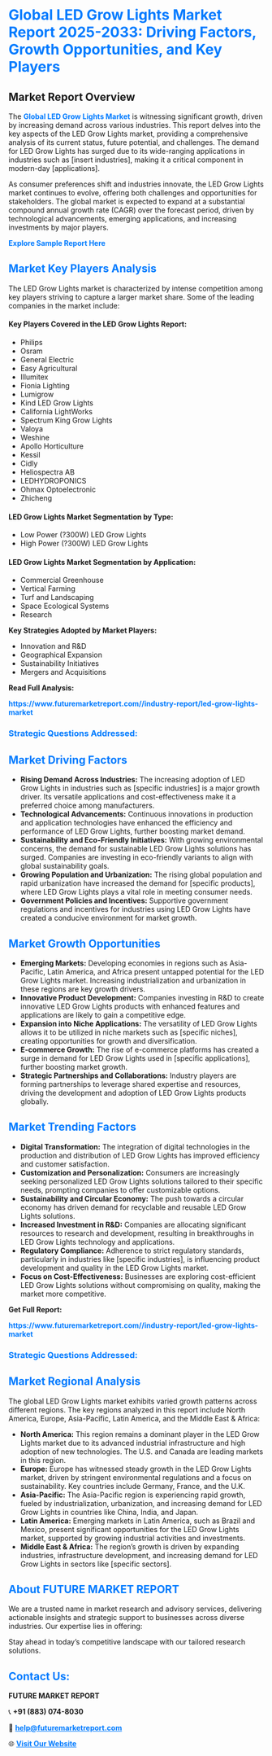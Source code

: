 <h1 style="color: #007BFF;">Global LED Grow Lights Market Report 2025-2033: Driving Factors, Growth Opportunities, and Key Players</h1>

<section id="overview">
<h2>Market Report Overview</h2>
<p>The <a href="https://www.futuremarketreport.com//industry-report/led-grow-lights-market" style="color: #007BFF; text-decoration: none;"><strong>Global LED Grow Lights Market</strong></a> is witnessing significant growth, driven by increasing demand across various industries. This report delves into the key aspects of the LED Grow Lights market, providing a comprehensive analysis of its current status, future potential, and challenges. The demand for LED Grow Lights has surged due to its wide-ranging applications in industries such as [insert industries], making it a critical component in modern-day [applications].</p>
<p>As consumer preferences shift and industries innovate, the LED Grow Lights market continues to evolve, offering both challenges and opportunities for stakeholders. The global market is expected to expand at a substantial compound annual growth rate (CAGR) over the forecast period, driven by technological advancements, emerging applications, and increasing investments by major players.</p>
</section>

<section id="overview">
<p><a href="https://www.futuremarketreport.com//request-sample/reportId=83623" style="color: #007BFF; text-decoration: none;"><strong>Explore Sample Report Here</strong></a></p>
</section>

<section id="key-players">
<h2 style="color: #007BFF;">Market Key Players Analysis</h2>
<p>The LED Grow Lights market is characterized by intense competition among key players striving to capture a larger market share. Some of the leading companies in the market include:</p>
<h4>Key Players Covered in the LED Grow Lights Report:</h4>
<ul><li>Philips</li><li>Osram</li><li>General Electric</li><li>Easy Agricultural</li><li>Illumitex</li><li>Fionia Lighting</li><li>Lumigrow</li><li>Kind LED Grow Lights</li><li>California LightWorks</li><li>Spectrum King Grow Lights</li><li>Valoya</li><li>Weshine</li><li>Apollo Horticulture</li><li>Kessil</li><li>Cidly</li><li>Heliospectra AB</li><li>LEDHYDROPONICS</li><li>Ohmax Optoelectronic</li><li>Zhicheng</li></ul>
<h4>LED Grow Lights Market Segmentation by Type:</h4>
<ul><li>Low Power (?300W) LED Grow Lights</li><li>High Power (?300W) LED Grow Lights</li></ul>

<h4>LED Grow Lights Market Segmentation by Application:</h4>
<ul><li>Commercial Greenhouse</li><li>Vertical Farming</li><li>Turf and Landscaping</li><li>Space Ecological Systems</li><li>Research</li></ul>
<p><strong>Key Strategies Adopted by Market Players:</strong></p>
<ul>
<li>Innovation and R&D</li>
<li>Geographical Expansion</li>
<li>Sustainability Initiatives</li>
<li>Mergers and Acquisitions</li>
</ul>
</section>

<section>
<p><strong>Read Full Analysis: </strong></p><a href="https://www.futuremarketreport.com//industry-report/led-grow-lights-market" style="color: #007BFF; text-decoration: none;"><strong>https://www.futuremarketreport.com//industry-report/led-grow-lights-market</strong></a>
<h3 style="color: #007BFF;">Strategic Questions Addressed:</h3>
</section>

<section id="driving-factors">
<h2 style="color: #007BFF;">Market Driving Factors</h2>
<ul>
<li><strong>Rising Demand Across Industries:</strong> The increasing adoption of LED Grow Lights in industries such as [specific industries] is a major growth driver. Its versatile applications and cost-effectiveness make it a preferred choice among manufacturers.</li>
<li><strong>Technological Advancements:</strong> Continuous innovations in production and application technologies have enhanced the efficiency and performance of LED Grow Lights, further boosting market demand.</li>
<li><strong>Sustainability and Eco-Friendly Initiatives:</strong> With growing environmental concerns, the demand for sustainable LED Grow Lights solutions has surged. Companies are investing in eco-friendly variants to align with global sustainability goals.</li>
<li><strong>Growing Population and Urbanization:</strong> The rising global population and rapid urbanization have increased the demand for [specific products], where LED Grow Lights plays a vital role in meeting consumer needs.</li>
<li><strong>Government Policies and Incentives:</strong> Supportive government regulations and incentives for industries using LED Grow Lights have created a conducive environment for market growth.</li>
</ul>
</section>

<section id="growth-opportunities">
<h2 style="color: #007BFF;">Market Growth Opportunities</h2>
<ul>
<li><strong>Emerging Markets:</strong> Developing economies in regions such as Asia-Pacific, Latin America, and Africa present untapped potential for the LED Grow Lights market. Increasing industrialization and urbanization in these regions are key growth drivers.</li>
<li><strong>Innovative Product Development:</strong> Companies investing in R&D to create innovative LED Grow Lights products with enhanced features and applications are likely to gain a competitive edge.</li>
<li><strong>Expansion into Niche Applications:</strong> The versatility of LED Grow Lights allows it to be utilized in niche markets such as [specific niches], creating opportunities for growth and diversification.</li>
<li><strong>E-commerce Growth:</strong> The rise of e-commerce platforms has created a surge in demand for LED Grow Lights used in [specific applications], further boosting market growth.</li>
<li><strong>Strategic Partnerships and Collaborations:</strong> Industry players are forming partnerships to leverage shared expertise and resources, driving the development and adoption of LED Grow Lights products globally.</li>
</ul>
</section>

<section id="trending-factors">
<h2 style="color: #007BFF;">Market Trending Factors</h2>
<ul>
<li><strong>Digital Transformation:</strong> The integration of digital technologies in the production and distribution of LED Grow Lights has improved efficiency and customer satisfaction.</li>
<li><strong>Customization and Personalization:</strong> Consumers are increasingly seeking personalized LED Grow Lights solutions tailored to their specific needs, prompting companies to offer customizable options.</li>
<li><strong>Sustainability and Circular Economy:</strong> The push towards a circular economy has driven demand for recyclable and reusable LED Grow Lights solutions.</li>
<li><strong>Increased Investment in R&D:</strong> Companies are allocating significant resources to research and development, resulting in breakthroughs in LED Grow Lights technology and applications.</li>
<li><strong>Regulatory Compliance:</strong> Adherence to strict regulatory standards, particularly in industries like [specific industries], is influencing product development and quality in the LED Grow Lights market.</li>
<li><strong>Focus on Cost-Effectiveness:</strong> Businesses are exploring cost-efficient LED Grow Lights solutions without compromising on quality, making the market more competitive.</li>
</ul>
</section>

<section>
<p><strong>Get Full Report: </strong></p><a href="https://www.futuremarketreport.com//industry-report/led-grow-lights-market" style="color: #007BFF; text-decoration: none;"><strong>https://www.futuremarketreport.com//industry-report/led-grow-lights-market</strong></a>
<h3 style="color: #007BFF;">Strategic Questions Addressed:</h3>
</section>


<section id="regional-analysis">
<h2 style="color: #007BFF;">Market Regional Analysis</h2>
<p>The global LED Grow Lights market exhibits varied growth patterns across different regions. The key regions analyzed in this report include North America, Europe, Asia-Pacific, Latin America, and the Middle East & Africa:</p>
<ul>
<li><strong>North America:</strong> This region remains a dominant player in the LED Grow Lights market due to its advanced industrial infrastructure and high adoption of new technologies. The U.S. and Canada are leading markets in this region.</li>
<li><strong>Europe:</strong> Europe has witnessed steady growth in the LED Grow Lights market, driven by stringent environmental regulations and a focus on sustainability. Key countries include Germany, France, and the U.K.</li>
<li><strong>Asia-Pacific:</strong> The Asia-Pacific region is experiencing rapid growth, fueled by industrialization, urbanization, and increasing demand for LED Grow Lights in countries like China, India, and Japan.</li>
<li><strong>Latin America:</strong> Emerging markets in Latin America, such as Brazil and Mexico, present significant opportunities for the LED Grow Lights market, supported by growing industrial activities and investments.</li>
<li><strong>Middle East & Africa:</strong> The region’s growth is driven by expanding industries, infrastructure development, and increasing demand for LED Grow Lights in sectors like [specific sectors].</li>
</ul>
</section>

<footer>
<h2 style="color: #007BFF;">About FUTURE MARKET REPORT</h2>
<p>We are a trusted name in market research and advisory services, delivering actionable insights and strategic support to businesses across diverse industries. Our expertise lies in offering:</p>

<p>Stay ahead in today’s competitive landscape with our tailored research solutions.</p>

<h2 style="color: #007BFF;">Contact Us:</h2>
<p><strong>FUTURE MARKET REPORT</strong></p>
<p>📞 <strong>+91 (883) 074-8030</strong></p>
<p>📧 <strong><a href="mailto:help@futuremarketreport.com" style="color: #007BFF;">help@futuremarketreport.com</a></strong></p>
<p>🌐 <strong><a href="https://www.futuremarketreport.com/" style="color: #007BFF;">Visit Our Website</a></strong></p>
</footer>